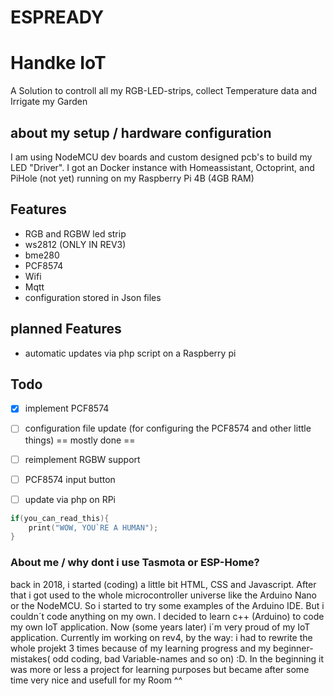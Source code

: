 # ESPREADY
# Handke IoT
A Solution to controll all my RGB-LED-strips, collect Temperature data and Irrigate my Garden

## about my setup / hardware configuration
I am using NodeMCU dev boards and custom designed pcb's to build my LED "Driver". I got an Docker instance with Homeassistant, Octoprint, and PiHole (not yet) running on my Raspberry Pi 4B (4GB RAM)

## Features
- RGB and RGBW led strip 
- ws2812  (ONLY IN REV3)
- bme280
- PCF8574
- Wifi
- Mqtt
- configuration stored in Json files

## planned Features
- automatic updates via php script on a Raspberry pi


## Todo
- [x] implement PCF8574
- [ ] configuration file update (for configuring the PCF8574 and other little things) == mostly done ==
- [ ] reimplement RGBW support
- [ ] PCF8574 input button
- [ ] update via php on RPi



```c++
if(you_can_read_this){
    print("WOW, YOU`RE A HUMAN");
}
```

### About me / why dont i use Tasmota or ESP-Home?
back in 2018, i started (coding) a little bit HTML, CSS and Javascript. After that i got used to the whole microcontroller universe like the Arduino Nano or the NodeMCU. So i started to try some examples of the Arduino IDE. But i couldn´t code anything on my own. I decided to learn c++ (Arduino) to code my own IoT application. Now (some years later) i´m very proud of my IoT application. Currently im working on rev4, by the way: i had to rewrite the whole projekt 3 times because of my learning progress and my beginner-mistakes( odd coding, bad Variable-names and so on) :D. In the beginning it was more or less a project for learning purposes but became after some time very nice and usefull for my Room ^^